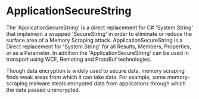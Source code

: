 # ApplicationSecureString
The 'ApplicationSecureString' is a direct replacement for C# 'System.String' that implement a wrapped 'SecureString' in order to eliminate or reduce the surface area of a Memory Scraping attack. ApplicationSecureString is a Direct replacement for 'System.String' for all Results, Members, Properties, or as a Parameter. In addition the 'ApplicationSecureString' can be used in transport using WCF, Remoting and ProtoBuf technologies.

Though data encryption is widely used to secure data, memory scraping finds weak areas from which it can take data. For example, some memory-scraping malware steals encrypted data from applications through which the data passed unencrypted.
